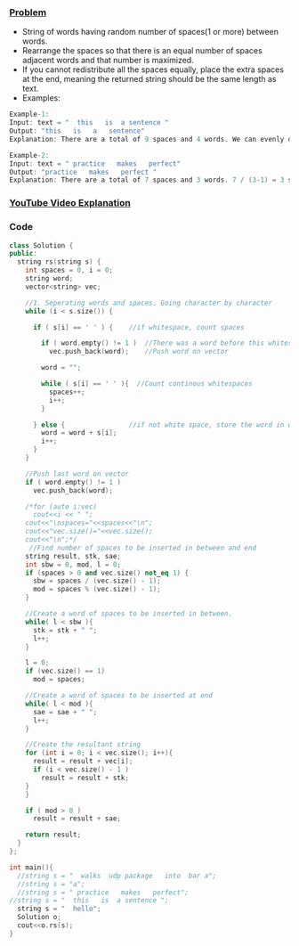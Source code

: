 ### [Problem](https://leetcode.com/contest/weekly-contest-207/problems/rearrange-spaces-between-words/)
- String of words having random number of spaces(1 or more) between words.
- Rearrange the spaces so that there is an equal number of spaces adjacent words and that number is maximized. 
- If you cannot redistribute all the spaces equally, place the extra spaces at the end, meaning the returned string should be the same length as text.
- Examples:
```c
Example-1:
Input: text = "  this   is  a sentence "
Output: "this   is   a   sentence"
Explanation: There are a total of 9 spaces and 4 words. We can evenly divide the 9 spaces between the words: 9 / (4-1) = 3 spaces.

Example-2:
Input: text = " practice   makes   perfect"
Output: "practice   makes   perfect "
Explanation: There are a total of 7 spaces and 3 words. 7 / (3-1) = 3 spaces plus 1 extra space. We place this extra space at the end of the string.
```

### [YouTube Video Explanation](https://youtu.be/PiW-tH_-Dqk)

### Code
```c++
class Solution {
public:
  string rs(string s) {
    int spaces = 0, i = 0;
    string word;
    vector<string> vec;

    //1. Seperating words and spaces. Going character by character
    while (i < s.size()) {

      if ( s[i] == ' ' ) {    //if whitespace, count spaces

        if ( word.empty() != 1 )  //There was a word before this whitespace
          vec.push_back(word);    //Push word on vector

        word = "";

        while ( s[i] == ' ' ){  //Count continous whitespaces
          spaces++;
          i++;
        }

      } else {                //if not white space, store the word in word
        word = word + s[i];
        i++;
      }
    }

    //Push last word on vector
    if ( word.empty() != 1 )
      vec.push_back(word);

    /*for (auto i:vec)
      cout<<i << " ";
    cout<<"\nspaces="<<spaces<<"\n";
    cout<<"vec.size()="<<vec.size();
    cout<<"\n";*/
     //Find number of spaces to be inserted in between and end
    string result, stk, sae;
    int sbw = 0, mod, l = 0;
    if (spaces > 0 and vec.size() not_eq 1) {
      sbw = spaces / (vec.size() - 1);
      mod = spaces % (vec.size() - 1);
    }

    //Create a word of spaces to be inserted in between.
    while( l < sbw ){
      stk = stk + " ";
      l++;
    }

    l = 0;
    if (vec.size() == 1)
      mod = spaces;

    //Create a word of spaces to be inserted at end
    while( l < mod ){
      sae = sae + " ";
      l++;
    }

    //Create the resultant string
    for (int i = 0; i < vec.size(); i++){
      result = result + vec[i];
      if (i < vec.size() - 1 )
        result = result + stk;
    }   
    }

    if ( mod > 0 )
      result = result + sae;

    return result;
  }
};

int main(){
  //string s = "  walks  udp package   into  bar a";
  //string s = "a";
  //string s = " practice   makes   perfect";
//string s = "  this   is  a sentence ";
  string s = "  hello";
  Solution o;
  cout<<o.rs(s);
}
```
